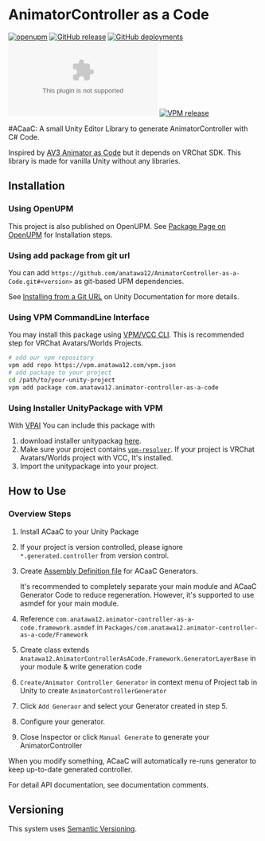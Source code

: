 # AnimatorController as a Code

[![openupm][shields-openupm]][openupm-package]
[![GitHub release][shields-latest-release]](https://github.com/anatawa12/AnimatorController-as-a-Code/releases/latest)
[![GitHub deployments][shields-deployment-master]](https://github.com/anatawa12/AnimatorController-as-a-Code/releases/latest)
[![GitHub deployments][shields-deployment-vpm]][vpm-repository]
[![VPM release][shields-vpm]][vpm-repository]

[shields-openupm]: https://img.shields.io/npm/v/com.anatawa12.animator-controller-as-a-code?label=openupm&registry_uri=https://package.openupm.com
[shields-latest-release]: https://img.shields.io/github/v/release/anatawa12/AnimatorController-as-a-Code?display_name=tag&sort=semver
[shields-deployment-vpm]: https://img.shields.io/github/deployments/anatawa12/AnimatorController-as-a-Code/vpm.anatawa12.com?label=VPM%20Deployment
[shields-deployment-master]: https://img.shields.io/github/deployments/anatawa12/AnimatorController-as-a-Code/master%20branch?label=Deployment
[shields-vpm]: https://img.shields.io/vpm/v/com.anatawa12.vpm-package-auto-installer.creator?repository_url=https%3A%2F%2Fvpm.anatawa12.com%2Fvpm.json

#ACaaC: A small Unity Editor Library to generate AnimatorController with C# Code.

Inspired by [AV3 Animator as Code] but it depends on VRChat SDK. 
This library is made for vanilla Unity without any libraries.

[AV3 Animator as Code]: https://github.com/hai-vr/av3-animator-as-code

## Installation

### Using OpenUPM

This project is also published on OpenUPM.
See [Package Page on OpenUPM][openupm-package] for Installation steps.


### Using add package from git url

You can add `https://github.com/anatawa12/AnimatorController-as-a-Code.git#<version>` as git-based UPM dependencies.

See [Installing from a Git URL][upm-gui-giiturl] on Unity Documentation for more details.


### Using VPM CommandLine Interface

You may install this package using [VPM/VCC CLI][vcc-cli].
This is recommended step for VRChat Avatars/Worlds Projects.


```bash
# add our vpm repository
vpm add repo https://vpm.anatawa12.com/vpm.json
# add package to your project
cd /path/to/your-unity-project
vpm add package com.anatawa12.animator-controller-as-a-code
```

### Using Installer UnityPackage with VPM

With [VPAI] You can include this package with

1. download installer unitypackag [here][installer unitypackage].
2. Make sure your project contains [`vpm-resolver`][vpm-resolver]. If your project is VRChat Avatars/Worlds project with VCC, It's installed.
3. Import the unitypackage into your project.

## How to Use

### Overview Steps

1. Install ACaaC to your Unity Package
2. If your project is version controlled, please ignore `*.generated.controller` from version control.
3. Create [Assembly Definition file][unity-manual-asmdef] for ACaaC Generators.

   It's recommended to completely separate your main module and ACaaC Generator Code to reduce regeneration.
   However, it's supported to use asmdef for your main module.
4. Reference `com.anatawa12.animator-controller-as-a-code.framework.asmdef` in `Packages/com.anatawa12.animator-controller-as-a-code/Framework`
5. Create class extends `Anatawa12.AnimatorControllerAsACode.Framework.GeneratorLayerBase` in your module & write generation code
6. `Create/Animator Controller Generator` in context menu of Project tab in Unity to create `AnimatorControllerGenerator`
7. Click `Add Generaor` and select your Generator created in step 5.
8. Configure your generator.
9. Close Inspector or click `Manual Generate` to generate your AnimatorController

When you modify something, ACaaC will automatically re-runs generator to keep up-to-date generated controller.

For detail API documentation, see documentation comments.

## Versioning

This system uses [Semantic Versioning][semver].

[openupm-package]: https://openupm.com/packages/com.anatawa12.animator-controller-as-a-code/
[upm-gui-giiturl]: https://docs.unity3d.com/Manual/upm-ui-giturl.html
[unity-manual-asmdef]: https://docs.unity3d.com/Manual/ScriptCompilationAssemblyDefinitionFiles.html
[vcc-cli]: https://vcc.docs.vrchat.com/vpm/cli
[vpm-resolver]: https://vcc.docs.vrchat.com/vpm/resolver
[installer unitypackage]: https://github.com/anatawa12/AnimatorController-as-a-Code/raw/master/.readme/installer.unitypackage
[VPAI]: https://github.com/anatawa12/VPMPackageAutoInstaller
[vpm-repository]: https://vpm.anatawa12.com/vpm.json
[semver]: https://semver.org
